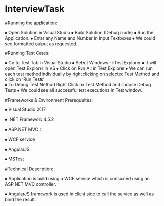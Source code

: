 # InterviewTask

#Running the application:

⦁	Open Solution in Visual Studio
⦁	Build Solution (Debug mode)
⦁	Run the Application.
⦁	Enter any Name and Number in Input Textboxes
⦁	We could see formatted output as requested.
 

#Running Test Cases:

⦁	Go to Test Tab in Visual Studio
⦁	Select Windows-->Test Explorer
⦁	It will open Test Explorer in VS
⦁	Click on Run All in Test Explorer
⦁	We can run each test method individually by right clicking on selected Test Method and click on ‘Run Tests’  
⦁	To Debug Test Method Right Click on Test Method and choose Debug Tests
⦁	We could see all successful test executions in Test window.


#Frameworks & Environment Prerequisites: 

⦁	Visual Studio 2017

⦁	.NET Framework 4.5.2

⦁	ASP.NET MVC 4

⦁	WCF service

⦁	AngularJS

⦁	MSTest

#Technical Description:

⦁	Application is build using a WCF service which is consumed using an ASP.NET MVC controller.

⦁	AngularJS framework is used in client side to call the service as well as bind the result.

